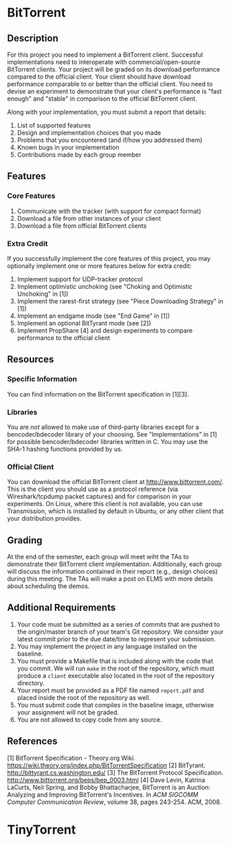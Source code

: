 # BitTorrent

## Description

For this project you need to implement a BitTorrent client. Successful
implementations need to interoperate with commercial/open-source BitTorrent
clients. Your project will be graded on its download performance compared
to the official client. Your client should have download performance
comparable to or better than the official client. You need to devise
an experiment to demonstrate that your client's performance is "fast
enough" and "stable" in comparison to the official BitTorrent client.

Along with your implementation, you must submit a report that details:

 1. List of supported features
 2. Design and implementation choices that you made
 3. Problems that you encountered (and if/how you addressed them)
 4. Known bugs in your implementation
 5. Contributions made by each group member

## Features

### Core Features

 1. Communicate with the tracker (with support for compact format)
 2. Download a file from other instances of your client
 3. Download a file from official BitTorrent clients

### Extra Credit

If you successfully implement the core features of this project, you
may optionally implement one or more features below for extra credit:

 1. Implement support for UDP-tracker protocol
 2. Implement optimistic unchoking (see "Choking and Optimistic
    Unchoking" in [1])
 3. Implement the rarest-first strategy (see "Piece Downloading Strategy"
    in [1])
 4. Implement an endgame mode (see "End Game" in [1])
 5. Implement an optional BitTyrant mode (see [2])
 6. Implement PropShare [4] and design experiments to compare performance
    to the official client

## Resources

### Specific Information

You can find information on the BitTorrent specification in [1][3].

### Libraries

You are *not* allowed to make use of third-party libraries except for
a bencoder/bdecoder library of your choosing. See "Implementations" in [1]
for possible bencoder/bdecoder libraries written in C. You may use the SHA-1
hashing functions provided by us.

### Official Client

You can download the official BitTorrent client at http://www.bittorrent.com/.
This is the client you should use as a protocol reference (via
Wireshark/tcpdump packet captures) and for comparison in your experiments.
On Linux, where this client is not available, you can use Transmission,
which is installed by default in Ubuntu, or any other client that your
distribution provides.

## Grading

At the end of the semester, each group will meet wiht the TAs to demonstrate
their BitTorrent client implementation. Additionally, each group will discuss
the information contained in their report (e.g., design choices) during
this meeting. The TAs will make a post on ELMS with more details about
scheduling the demos.

## Additional Requirements

 1. Your code must be submitted as a series of commits that are pushed to
    the origin/master branch of your team's Git repository. We consider
    your latest commit prior to the due date/time to represent your
    submission.
 2. You may implement the project in any language installed on the baseline.
 3. You must provide a Makefile that is included along with the code that
    you commit. We will run `make` in the root of the repository, which must
    produce a `client` executable also located in the root of the
    repository directory.
 4. Your report must be provided as a PDF file named `report.pdf` and
    placed inside the root of the repository as well.
 5. You must submit code that compiles in the baseline image, otherwise
    your assignment will not be graded.
 6. You are not allowed to copy code from any source.

## References

[1] BitTorrent Specification - Theory.org Wiki.
    https://wiki.theory.org/index.php/BitTorrentSpecification
[2] BitTyrant. http://bittyrant.cs.washington.edu/
[3] The BitTorrent Protocol Specification.
    http://www.bittorrent.org/beps/bep_0003.html
[4] Dave Levin, Katrina LaCurts, Neil Spring, and Bobby Bhattacharjee,
    BitTorrent is an Auction: Analyzing and Improving BitTorrent's
    Incentives. In *ACM SIGCOMM Computer Communication Review*, volume 38,
    pages 243-254. ACM, 2008.


# TinyTorrent
